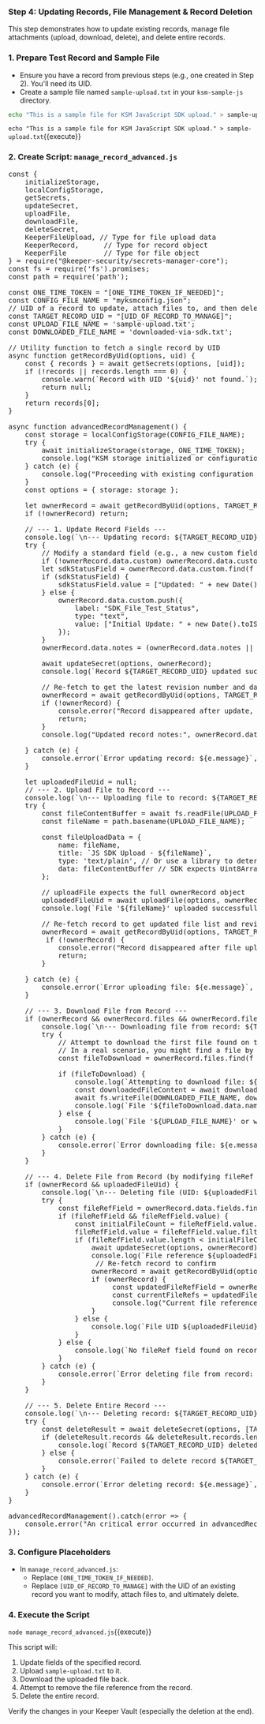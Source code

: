 ### Step 4: Updating Records, File Management & Record Deletion

This step demonstrates how to update existing records, manage file attachments (upload, download, delete), and delete entire records.

### 1. Prepare Test Record and Sample File

- Ensure you have a record from previous steps (e.g., one created in Step 2). You'll need its UID.
- Create a sample file named `sample-upload.txt` in your `ksm-sample-js` directory.

```bash
echo "This is a sample file for KSM JavaScript SDK upload." > sample-upload.txt
```
`echo "This is a sample file for KSM JavaScript SDK upload." > sample-upload.txt`{{execute}}

### 2. Create Script: `manage_record_advanced.js`

<pre class="file" data-filename="manage_record_advanced.js" data-target="replace">
const {
    initializeStorage,
    localConfigStorage,
    getSecrets,
    updateSecret,
    uploadFile,
    downloadFile,
    deleteSecret,
    KeeperFileUpload, // Type for file upload data
    KeeperRecord,      // Type for record object
    KeeperFile         // Type for file object
} = require("@keeper-security/secrets-manager-core");
const fs = require('fs').promises;
const path = require('path');

const ONE_TIME_TOKEN = "[ONE_TIME_TOKEN_IF_NEEDED]";
const CONFIG_FILE_NAME = "myksmconfig.json";
// UID of a record to update, attach files to, and then delete
const TARGET_RECORD_UID = "[UID_OF_RECORD_TO_MANAGE]"; 
const UPLOAD_FILE_NAME = 'sample-upload.txt';
const DOWNLOADED_FILE_NAME = 'downloaded-via-sdk.txt';

// Utility function to fetch a single record by UID
async function getRecordByUid(options, uid) {
    const { records } = await getSecrets(options, [uid]);
    if (!records || records.length === 0) {
        console.warn(`Record with UID '${uid}' not found.`);
        return null;
    }
    return records[0];
}

async function advancedRecordManagement() {
    const storage = localConfigStorage(CONFIG_FILE_NAME);
    try {
        await initializeStorage(storage, ONE_TIME_TOKEN);
        console.log("KSM storage initialized or configuration loaded.");
    } catch (e) {
        console.log("Proceeding with existing configuration or valid token.");
    }
    const options = { storage: storage };

    let ownerRecord = await getRecordByUid(options, TARGET_RECORD_UID);
    if (!ownerRecord) return;

    // --- 1. Update Record Fields ---
    console.log(`\n--- Updating record: ${TARGET_RECORD_UID} ---`);
    try {
        // Modify a standard field (e.g., a new custom field or update notes)
        if (!ownerRecord.data.custom) ownerRecord.data.custom = [];
        let sdkStatusField = ownerRecord.data.custom.find(f => f.label === "SDK_File_Test_Status");
        if (sdkStatusField) {
            sdkStatusField.value = ["Updated: " + new Date().toISOString()];
        } else {
            ownerRecord.data.custom.push({ 
                label: "SDK_File_Test_Status", 
                type: "text", 
                value: ["Initial Update: " + new Date().toISOString()]
            });
        }
        ownerRecord.data.notes = (ownerRecord.data.notes || "") + "\nFile operations tested via JS SDK at " + new Date().toLocaleString();

        await updateSecret(options, ownerRecord);
        console.log(`Record ${TARGET_RECORD_UID} updated successfully.`);
        
        // Re-fetch to get the latest revision number and data
        ownerRecord = await getRecordByUid(options, TARGET_RECORD_UID);
        if (!ownerRecord) { 
            console.error("Record disappeared after update, aborting further steps."); 
            return; 
        }
        console.log("Updated record notes:", ownerRecord.data.notes);

    } catch (e) {
        console.error(`Error updating record: ${e.message}`, e.stack);
    }

    let uploadedFileUid = null;
    // --- 2. Upload File to Record ---
    console.log(`\n--- Uploading file to record: ${TARGET_RECORD_UID} ---`);
    try {
        const fileContentBuffer = await fs.readFile(UPLOAD_FILE_NAME);
        const fileName = path.basename(UPLOAD_FILE_NAME);

        const fileUploadData = {
            name: fileName,
            title: `JS SDK Upload - ${fileName}`,
            type: 'text/plain', // Or use a library to determine mime type
            data: fileContentBuffer // SDK expects Uint8Array (Buffer in Node.js is a subclass of Uint8Array)
        };
        
        // uploadFile expects the full ownerRecord object
        uploadedFileUid = await uploadFile(options, ownerRecord, fileUploadData);
        console.log(`File '${fileName}' uploaded successfully to record ${TARGET_RECORD_UID}. New File UID: ${uploadedFileUid}`);

        // Re-fetch record to get updated file list and revision
        ownerRecord = await getRecordByUid(options, TARGET_RECORD_UID);
         if (!ownerRecord) { 
            console.error("Record disappeared after file upload, aborting further steps."); 
            return; 
        }

    } catch (e) {
        console.error(`Error uploading file: ${e.message}`, e.stack);
    }

    // --- 3. Download File from Record ---
    if (ownerRecord && ownerRecord.files && ownerRecord.files.length > 0) {
        console.log(`\n--- Downloading file from record: ${TARGET_RECORD_UID} ---`);
        try {
            // Attempt to download the first file found on the record
            // In a real scenario, you might find a file by its UID or name (title) if known
            const fileToDownload = ownerRecord.files.find(f => f.fileUid === uploadedFileUid || f.data.name === UPLOAD_FILE_NAME);

            if (fileToDownload) {
                console.log(`Attempting to download file: ${fileToDownload.data.name} (UID: ${fileToDownload.fileUid})`);
                const downloadedFileContent = await downloadFile(fileToDownload); // downloadFile takes the KeeperFile object
                await fs.writeFile(DOWNLOADED_FILE_NAME, downloadedFileContent);
                console.log(`File '${fileToDownload.data.name}' downloaded successfully as '${DOWNLOADED_FILE_NAME}'.`);
            } else {
                console.log(`File '${UPLOAD_FILE_NAME}' or with UID '${uploadedFileUid}' not found on record for download.`);
            }
        } catch (e) {
            console.error(`Error downloading file: ${e.message}`, e.stack);
        }
    }

    // --- 4. Delete File from Record (by modifying fileRef field) ---
    if (ownerRecord && uploadedFileUid) {
        console.log(`\n--- Deleting file (UID: ${uploadedFileUid}) from record: ${TARGET_RECORD_UID} ---`);
        try {
            const fileRefField = ownerRecord.data.fields.find(f => f.type === 'fileRef');
            if (fileRefField && fileRefField.value) {
                const initialFileCount = fileRefField.value.length;
                fileRefField.value = fileRefField.value.filter(uid => uid !== uploadedFileUid);
                if (fileRefField.value.length < initialFileCount) {
                    await updateSecret(options, ownerRecord);
                    console.log(`File reference ${uploadedFileUid} removed from record ${TARGET_RECORD_UID} and record updated.`);
                     // Re-fetch record to confirm
                    ownerRecord = await getRecordByUid(options, TARGET_RECORD_UID);
                    if (ownerRecord) {
                         const updatedFileRefField = ownerRecord.data.fields.find(f => f.type === 'fileRef');
                         const currentFileRefs = updatedFileRefField ? updatedFileRefField.value : [];
                         console.log("Current file references on record:", currentFileRefs);
                    }
                } else {
                    console.log(`File UID ${uploadedFileUid} not found in fileRef field.`);
                }
            } else {
                console.log(`No fileRef field found on record or it is empty.`);
            }
        } catch (e) {
            console.error(`Error deleting file from record: ${e.message}`, e.stack);
        }
    }

    // --- 5. Delete Entire Record ---
    console.log(`\n--- Deleting record: ${TARGET_RECORD_UID} ---`);
    try {
        const deleteResult = await deleteSecret(options, [TARGET_RECORD_UID]);
        if (deleteResult.records && deleteResult.records.length > 0 && deleteResult.records[0].recordUid === TARGET_RECORD_UID && deleteResult.records[0].responseCode === 'success') {
            console.log(`Record ${TARGET_RECORD_UID} deleted successfully.`);
        } else {
            console.error(`Failed to delete record ${TARGET_RECORD_UID}. Response:`, deleteResult);
        }
    } catch (e) {
        console.error(`Error deleting record: ${e.message}`, e.stack);
    }
}

advancedRecordManagement().catch(error => {
    console.error("An critical error occurred in advancedRecordManagement:", error);
});
</pre>

### 3. Configure Placeholders

- In `manage_record_advanced.js`:
    - Replace `[ONE_TIME_TOKEN_IF_NEEDED]`.
    - Replace `[UID_OF_RECORD_TO_MANAGE]` with the UID of an existing record you want to modify, attach files to, and ultimately delete.

### 4. Execute the Script

`node manage_record_advanced.js`{{execute}}

This script will:
1. Update fields of the specified record.
2. Upload `sample-upload.txt` to it.
3. Download the uploaded file back.
4. Attempt to remove the file reference from the record.
5. Delete the entire record.

Verify the changes in your Keeper Vault (especially the deletion at the end).